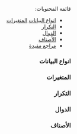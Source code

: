 <div dir="rtl" lang="ar">



قائمة المحتويات:

<!-- TOC -->

- [انواع البيانات](#%D8%A7%D9%86%D9%88%D8%A7%D8%B9-%D8%A7%D9%84%D8%A8%D9%8A%D8%A7%D9%86%D8%A7%D8%AA)
 [المتغيرات](#%D8%A7%D9%84%D9%85%D8%AA%D8%BA%D9%8A%D8%B1%D8%A7%D8%AA)
- [التكرار](#%D8%A7%D9%84%D8%AA%D9%83%D8%B1%D8%A7%D8%B1)
- [الدوال](#%D8%A7%D9%84%D8%AF%D9%88%D8%A7%D9%84)
- [الأصناف](#%D8%A7%D9%84%D8%A3%D8%B5%D9%86%D8%A7%D9%81)
- [مراجع مفيدة](#%D9%85%D8%B1%D8%A7%D8%AC%D8%B9-%D9%85%D9%81%D9%8A%D8%AF%D8%A9)

<!-- /TOC -->



### انواع البيانات

### المتغيرات

### التكرار

### الدوال

### الأصناف




</div>
